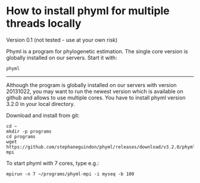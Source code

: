 # How to install phyml for multiple threads locally #
Version 0.1 (not tested - use at your own risk)

Phyml is a program for phylogenetic estimation. The single core version is globally installed on our servers. Start it with:
~~~
phyml
~~~
--------------------------------

Although the program is globally installed on our servers with version 20131022, you may want to run the newest version which is available on github and allows to use multiple cores. You have to install phyml version 3.2.0 in your local directory.

Download and install from git:
~~~
cd ~
mkdir -p programs
cd programs
wget https://github.com/stephaneguindon/phyml/releases/download/v3.2.0/phyml-mpi
~~~

To start phyml with 7 cores, type e.g.:
~~~ 
mpirun -n 7 ~/programs/phyml-mpi -i myseq -b 100
~~~

